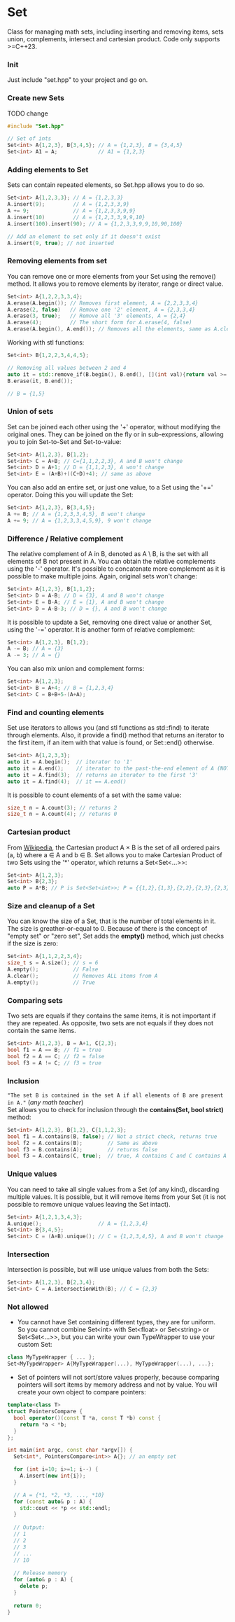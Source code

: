 Set
===

Class for managing math sets, including inserting and removing items, sets union, complements, intersect and cartesian product.
Code only supports  >=C++23.

### Init
Just include "set.hpp" to your project and go on.

### Create new Sets

TODO change

```cpp
#include "Set.hpp"

// Set of ints
Set<int> A{1,2,3}, B{3,4,5}; // A = {1,2,3}, B = {3,4,5}
Set<int> A1 = A;             // A1 = {1,2,3}
```

### Adding elements to Set
Sets can contain repeated elements, so Set.hpp allows you to do so.

```cpp
Set<int> A{1,2,3,3}; // A = {1,2,3,3}
A.insert(9);         // A = {1,2,3,3,9}
A += 9;              // A = {1,2,3,3,9,9}
A.insert(10)         // A = {1,2,3,3,9,9,10}
A.insert(100).insert(90); // A = {1,2,3,3,9,9,10,90,100}

// Add an element to set only if it doesn't exist
A.insert(9, true); // not inserted
```

### Removing elements from set
You can remove one or more elements from your Set using the remove() method. It allows you to remove elements by iterator, range or direct value.

```cpp
Set<int> A{1,2,2,3,3,4};
A.erase(A.begin()); // Removes first element, A = {2,2,3,3,4}
A.erase(2, false)   // Remove one '2' element, A = {2,3,3,4}
A.erase(3, true);   // Remove all '3' elements, A = {2,4}
A.erase(4);         // The short form for A.erase(4, false)
A.erase(A.begin(), A.end()); // Removes all the elements, same as A.clear()
```

Working with stl functions:

```cpp
Set<int> B{1,2,2,3,4,4,5};

// Removing all values between 2 and 4
auto it = std::remove_if(B.begin(), B.end(), [](int val){return val >= 2 && val <= 4;});
B.erase(it, B.end());

// B = {1,5}

```

### Union of sets
Set can be joined each other using the '+' operator, without modifying the original ones. They can be joined on the fly or in sub-expressions, allowing you to join Set-to-Set and Set-to-value:

```cpp
Set<int> A{1,2,3}, B{1,2};
Set<int> C = A+B; // C={1,1,2,2,3}, A and B won't change
Set<int> D = A+1; // D = {1,1,2,3}, A won't change
Set<int> E = (A+B)+((C+D)+4); // same as above
```

You can also add an entire set, or just one value, to a Set using the '+=' operator. Doing this you will update the Set:

```cpp
Set<int> A{1,2,3}, B{3,4,5};
A += B; // A = {1,2,3,3,4,5}, B won't change
A += 9; // A = {1,2,3,3,4,5,9}, 9 won't change
```

### Difference / Relative complement
The relative complement of A in B, denoted as A \ B, is the set with all elements of B not present in A.
You can obtain the relative complements using the '-' operator. It's possible to concatenate more complement as it is possible to make multiple joins. Again, original sets won't change:

```cpp
Set<int> A{1,2,3}, B{1,1,2};
Set<int> D = A-B; // D = {3}, A and B won't change
Set<int> E = B-A; // E = {1}, A and B won't change
Set<int> D = A-B-3; // D = {}, A and B won't change
```

It is possible to update a Set, removing one direct value or another Set, using the '-=' operator. It is another form of relative complement:

```cpp
Set<int> A{1,2,3}, B{1,2};
A -= B; // A = {3}
A -= 3; // A = {}
```

You can also mix union and complement forms:

```cpp
Set<int> A{1,2,3};
Set<int> B = A+4; // B = {1,2,3,4}
Set<int> C = B+B+5-(A+A);
```

### Find and counting elements
Set use iterators to allows you (and stl functions as std::find) to iterate through elements. Also, it provide a find() method that returns an iterator to the first item, if an item with that value is found, or Set::end() otherwise.
```cpp
Set<int> A{1,2,3,3};
auto it = A.begin();  // iterator to '1'
auto it = A.end();    // iterator to the past-the-end element of A (NOT to '3')
auto it = A.find(3);  // returns an iterator to the first '3'
auto it = A.find(4);  // it == A.end()
```
It is possible to count elements of a set with the same value:

```cpp
size_t n = A.count(3); // returns 2
size_t n = A.count(4); // returns 0
```

### Cartesian product
From <a href="http://en.wikipedia.org/wiki/Cartesian_product">Wikipedia</a>, the Cartesian product A × B is the set of all ordered pairs (a, b) where a ∈ A and b ∈ B.
Set allows you to make Cartesian Product of two Sets using the '*' operator, which returns a Set&lt;Set&lt;...&gt;&gt;:

```cpp
Set<int> A{1,2,3};
Set<int> B{2,3};
auto P = A*B; // P is Set<Set<int>>; P = {{1,2},{1,3},{2,2},{2,3},{2,3},{3,3}}
```

### Size and cleanup of a Set
You can know the size of a Set, that is the number of total elements in it. The size is greather-or-equal to 0.
Because of there is the concept of "empty set" or "zero set", Set adds the <strong>empty()</strong> method, which just checks if the size is zero:

```cpp
Set<int> A{1,1,2,2,3,4};
size_t s = A.size(); // s = 6
A.empty();           // False
A.clear();           // Removes ALL items from A
A.empty();           // True
```

### Comparing sets
Two sets are equals if they contains the same items, it is not important if they are repeated.
As opposite, two sets are not equals if they does not contain the same items.

```cpp
Set<int> A{1,2,3}, B = A+1, C{2,3};
bool f1 = A == B; // f1 = true
bool f2 = A == C; // f2 = false
bool f3 = A != C; // f3 = true
```

### Inclusion
`"The set B is contained in the set A if all elements of B are present in A."` (<i>any math teacher</i>)<br/>
Set allows you to check for inclusion through the <strong>contains(Set, bool strict)</strong> method:

```cpp
Set<int> A{1,2,3}, B{1,2}, C{1,1,2,3};
bool f1 = A.contains(B, false); // Not a strict check, returns true
bool f2 = A.contains(B);        // Same as above
bool f3 = B.contains(A);        // returns false
bool f3 = A.contains(C, true);  // true, A contains C and C contains A
```

### Unique values
You can need to take all single values from a Set (of any kind), discarding multiple values. It is possible, but it will remove items from your Set (it is not possible to remove unique values leaving the Set intact).

```cpp
Set<int> A{1,2,1,3,4,3};
A.unique();                  // A = {1,2,3,4}
Set<int> B{3,4,5};
Set<int> C = (A+B).unique(); // C = {1,2,3,4,5}, A and B won't change
```

### Intersection
Intersection is possible, but will use unique values from both the Sets:

```cpp
Set<int> A{1,2,3}, B{2,3,4};
Set<int> C = A.intersectionWith(B); // C = {2,3}

```

### Not allowed

- You cannot have Set containing different types, they are for uniform.<br />
So you cannot combine Set&lt;int&gt; with Set&lt;float&gt; or Set&lt;string&gt; or Set&lt;Set&lt;...&gt;&gt;, but you can write your own TypeWrapper to use your custom Set:

```cpp
class MyTypeWrapper { ... };
Set<MyTypeWrapper> A{MyTypeWrapper(...), MyTypeWrapper(...), ...};

```

- Set of pointers will not sort/store values properly, because comparing pointers will sort items by memory address and not by value. You will create your own object to compare pointers:

```cpp
template<class T>
struct PointersCompare {
  bool operator()(const T *a, const T *b) const {
    return *a < *b;
  }
};

int main(int argc, const char *argv[]) {
  Set<int*, PointersCompare<int>> A{}; // an empty set

  for (int i=10; i>=1; i--) {
    A.insert(new int{i});
  }

  // A = {*1, *2, *3, ..., *10}
  for (const auto& p : A) {
    std::cout << *p << std::endl;
  }
  
  // Output:
  // 1
  // 2
  // 3
  // ...
  // 10
  
  // Release memory
  for (auto& p : A) {
    delete p;
  }
  
  return 0;
}
```

